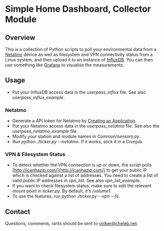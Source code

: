 # Simple Home Dashboard, Collector Module

## Overview

This is a collection of Python scripts to poll your environmental data from a [Netatmo](http://netatmo.com) device as well as filesystem and VPN connectivity status from a Linux system, and then upload it to an instance of [InfluxDB](https://influxdb.com/). You can then use something like [Grafana](http://www.grafana.org) to visualise the measurements.

## Usage

- Put your InfluxDB access data in the *userpass_influx* file. See also *userpass_influx_example*.

### Netatmo

- Generate a API token for Netatmo by [Creating an Application](https://dev.netatmo.com/dev/createapp).
- Put your Netatmo access data in the *userpass_netatmo* file. See also the *userpass_netatmo_example* file.
- Modify your station and module names in *Common/sensors.py*.
- Run *python ./ticker.py --netatmo*. If it works, stick it in a Cronjob.

### VPN & Filesystem Status

- To detect whether the VPN connection is up or down, the script polls [http://icanhazip.com/](http://icanhazip.com/) to get your public IP which is checked against a list of addresses. You need to create a list of valid public IP addresses in *vpn_list*. See also *vpn_list_example*.
- If you want to check filesystem status, make sure to edit the relevant mount point in *ticker.py*. By default, it's */volume1*.
- To use the features, run *python ./ticker.py --vpn --fs*.

## Contact

Questions, comments, rants should be sent to [volker@cheleb.net](mailto:volker@cheleb.net).
